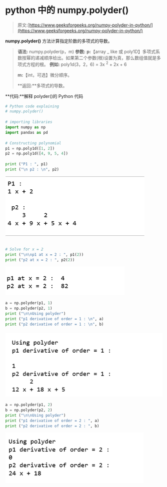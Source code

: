 # python 中的 numpy.polyder()

> 原文:[https://www.geeksforgeeks.org/numpy-polyder-in-python/](https://www.geeksforgeeks.org/numpy-polyder-in-python/)

**numpy.polyder()** 方法计算指定阶数的多项式的导数。

> **语法:** numpy.polyder(p，m)
> **参数:**
> **p:**【array _ like 或 poly1D】多项式系数按幂的递减顺序给出。如果第二个参数(根)设置为真，那么数组值就是多项式方程的根。
> **例如:** poly1d(3，2，6) = 3x <sup>2</sup> + 2x + 6
> 
> **m:**【int，可选】微分顺序。
> 
> **返回:**多项式的导数。

**代码:**解释 polyder()的 Python 代码

```py
# Python code explaining 
# numpy.polyder()

# importing libraries
import numpy as np
import pandas as pd

# Constructing polynomial 
p1 = np.poly1d([1, 2]) 
p2 = np.poly1d([4, 9, 5, 4]) 

print ("P1 : ", p1) 
print ("\n p2 : \n", p2) 
```

![](img/1ea8d74b848d5a09ad7878f79227b90d.png)

```py

# Solve for x = 2 
print ("\n\np1 at x = 2 : ", p1(2)) 
print ("p2 at x = 2 : ", p2(2)) 
```

![](img/05f6a68e9b498da7830e8f0bb99f776f.png)

```py
a = np.polyder(p1, 1)
b = np.polyder(p2, 1)
print ("\n\nUsing polyder")
print ("p1 derivative of order = 1 : \n", a) 
print ("p2 derivative of order = 1 : \n", b) 
```

![](img/3741bf79c41c29d0c17a0bd46ea63332.png)

```py
a = np.polyder(p1, 2)
b = np.polyder(p2, 2)
print ("\n\nUsing polyder")
print ("p1 derivative of order = 2 : ", a) 
print ("p2 derivative of order = 2 : ", b)
```

![](img/3e1448f50c2adcc06c170d8afe74aee4.png)